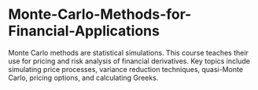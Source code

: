# Monte-Carlo-Methods-for-Financial-Applications
Monte Carlo methods are statistical simulations. This course teaches their use for pricing and risk analysis of financial derivatives. Key topics include simulating price processes, variance reduction techniques, quasi-Monte Carlo, pricing options, and calculating Greeks.
